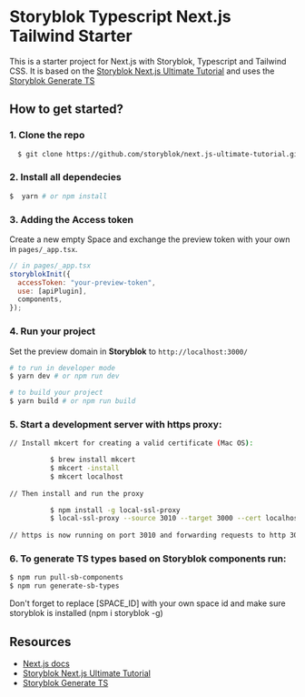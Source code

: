# Storyblok Typescript Next.js Tailwind Starter

This is a starter project for Next.js with Storyblok, Typescript and Tailwind CSS. It is based on the [Storyblok Next.js Ultimate Tutorial](https://www.storyblok.com/tp/nextjs-headless-cms-ultimate-tutorial) and uses the [Storyblok Generate TS](https://github.com/dohomi/storyblok-generate-ts)

## How to get started?

### 1. Clone the repo

```sh
  $ git clone https://github.com/storyblok/next.js-ultimate-tutorial.git
```

### 2. Install all dependecies 
```sh
$  yarn # or npm install
```

### 3. Adding the Access token
Create a new empty Space and exchange the preview token with your own in ```pages/_app.tsx```.

```js
// in pages/_app.tsx
storyblokInit({
  accessToken: "your-preview-token",
  use: [apiPlugin],
  components,
});
```

### 4. Run your project
Set the preview domain in <strong>Storyblok</strong> to `http://localhost:3000/`

```sh
# to run in developer mode
$ yarn dev # or npm run dev
```

```sh
# to build your project
$ yarn build # or npm run build
```

### 5. Start a development server with https proxy: 
```sh
// Install mkcert for creating a valid certificate (Mac OS):

          $ brew install mkcert
          $ mkcert -install
          $ mkcert localhost
        
// Then install and run the proxy

          $ npm install -g local-ssl-proxy
          $ local-ssl-proxy --source 3010 --target 3000 --cert localhost.pem --key localhost-key.pem
        
// https is now running on port 3010 and forwarding requests to http 3000
```

### 6. To generate TS types based on Storyblok components run:
```sh
$ npm run pull-sb-components
$ npm run generate-sb-types
```
Don't forget to replace [SPACE_ID] with your own space id and make sure storyblok is installed (npm i storyblok -g)



## Resources

- [Next.js docs](https://nextjs.org/docs/#setup)
- [Storyblok Next.js Ultimate Tutorial](https://www.storyblok.com/tp/nextjs-headless-cms-ultimate-tutorial)
- [Storyblok Generate TS](https://github.com/dohomi/storyblok-generate-ts)


  